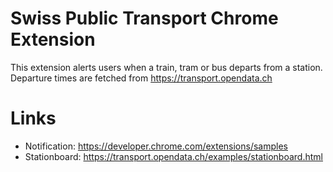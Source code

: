 # Swiss Public Transport Chrome Extension
This extension alerts users when a train, tram or bus departs from a station. Departure times are fetched from https://transport.opendata.ch
# Links
- Notification: https://developer.chrome.com/extensions/samples
- Stationboard: https://transport.opendata.ch/examples/stationboard.html